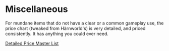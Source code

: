 # Miscellaneous

For mundane items that do not have a clear or a common gameplay use, the price chart (tweaked from Härnworld's) is very detailed, and priced consistently. It has anything you could ever need.

[Detailed Price Master List](../../Economy/Detailed%20Prices/Detailed%20Price%20Master%20List.md)
